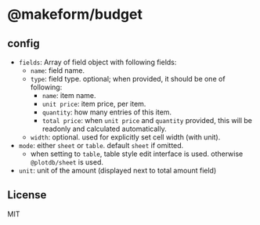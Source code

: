 # @makeform/budget

## config

 - `fields`: Array of field object with following fields:
   - `name`: field name.
   - `type`: field type. optional; when provided, it should be one of following:
     - `name`: item name.
     - `unit price`: item price, per item.
     - `quantity`: how many entries of this item.
     - `total price`: when `unit price` and `quantity` provided, this will be readonly and calculated automatically.
   - `width`: optional. used for explicitly set cell width (with unit).
 - `mode`: either `sheet` or `table`. default `sheet` if omitted.
   - when setting to `table`, table style edit interface is used. otherwise `@plotdb/sheet` is used.
 - `unit`: unit of the amount (displayed next to total amount field)

## License

MIT
